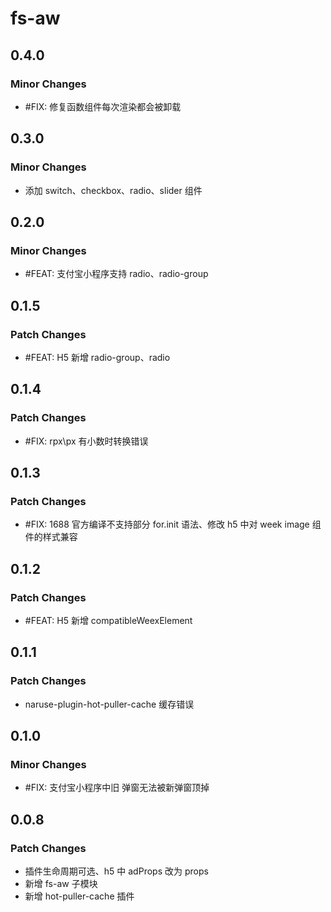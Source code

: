 # fs-aw

## 0.4.0

### Minor Changes

- #FIX: 修复函数组件每次渲染都会被卸载

## 0.3.0

### Minor Changes

- 添加 switch、checkbox、radio、slider 组件

## 0.2.0

### Minor Changes

- #FEAT: 支付宝小程序支持 radio、radio-group

## 0.1.5

### Patch Changes

- #FEAT: H5 新增 radio-group、radio

## 0.1.4

### Patch Changes

- #FIX: rpx\px 有小数时转换错误

## 0.1.3

### Patch Changes

- #FIX: 1688 官方编译不支持部分 for.init 语法、修改 h5 中对 week image 组件的样式兼容

## 0.1.2

### Patch Changes

- #FEAT: H5 新增 compatibleWeexElement

## 0.1.1

### Patch Changes

- naruse-plugin-hot-puller-cache 缓存错误

## 0.1.0

### Minor Changes

- #FIX: 支付宝小程序中旧 弹窗无法被新弹窗顶掉

## 0.0.8

### Patch Changes

- 插件生命周期可选、h5 中 adProps 改为 props
- 新增 fs-aw 子模块
- 新增 hot-puller-cache 插件
